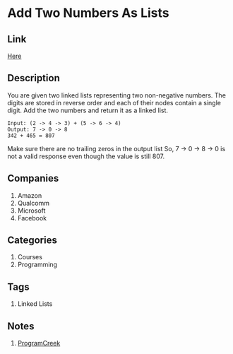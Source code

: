# Add Two Numbers As Lists

## Link

[Here](https://www.interviewbit.com/problems/add-two-numbers-as-lists/)

## Description

You are given two linked lists representing two non-negative numbers. The digits are stored in reverse order and each of their nodes contain a single digit. Add the two numbers and return it as a linked list.

```text
Input: (2 -> 4 -> 3) + (5 -> 6 -> 4)
Output: 7 -> 0 -> 8
342 + 465 = 807
```

Make sure there are no trailing zeros in the output list
So, 7 -> 0 -> 8 -> 0 is not a valid response even though the value is still 807.

## Companies

1. Amazon
1. Qualcomm
1. Microsoft
1. Facebook

## Categories

1. Courses
1. Programming

## Tags

1. Linked Lists

## Notes

1. [ProgramCreek](https://www.programcreek.com/2012/12/add-two-numbers/)